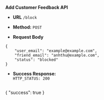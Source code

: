 **Add Customer Feedback API**

* **URL** `/block`
* **Method:** `POST`

* **Request Body**

```
{
    "user_email": "example@example.com",
    "friend_email": "anhthu@example.com",
    "status": "blocked"
}
```

* **Success Response:**  
  `HTTP_STATUS: 200`
  ```
{
    "success": true
}
  ```
